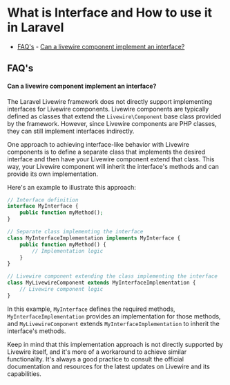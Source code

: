 
# What is Interface and How to use it in Laravel
<!-- TOC -->

- [FAQ's](#faqs)
        - [Can a livewire component implement an interface?](#can-a-livewire-component-implement-an-interface)

<!-- /TOC -->




<a id="markdown-faqs" name="faqs"></a>

## FAQ's

<a id="markdown-can-a-livewire-component-implement-an-interface" name="can-a-livewire-component-implement-an-interface"></a>

#### Can a livewire component implement an interface?

The Laravel Livewire framework does not directly support implementing interfaces for Livewire
components. Livewire components are typically defined as classes that extend the
`Livewire\Component` base class provided by the framework. However, since Livewire components are
PHP classes, they can still implement interfaces indirectly.

One approach to achieving interface-like behavior with Livewire components is to define a separate
class that implements the desired interface and then have your Livewire component extend that
class. This way, your Livewire component will inherit the interface's methods and can provide its
own implementation.

Here's an example to illustrate this approach:

```php +torchlight-php
// Interface definition
interface MyInterface {
    public function myMethod();
}

// Separate class implementing the interface
class MyInterfaceImplementation implements MyInterface {
    public function myMethod() {
        // Implementation logic
    }
}

// Livewire component extending the class implementing the interface
class MyLivewireComponent extends MyInterfaceImplementation {
    // Livewire component logic
}
```

In this example, `MyInterface` defines the required methods, `MyInterfaceImplementation` provides
an implementation for those methods, and `MyLivewireComponent` extends `MyInterfaceImplementation`
to inherit the interface's methods.

Keep in mind that this implementation approach is not directly supported by Livewire itself, and
it's more of a workaround to achieve similar functionality. It's always a good practice to consult
the official documentation and resources for the latest updates on Livewire and its capabilities.
